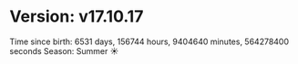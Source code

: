# Version: v17.10.17
Time since birth: 6531 days, 156744 hours, 9404640 minutes, 564278400 seconds
Season: Summer ☀️
